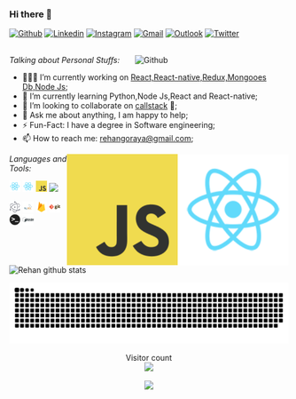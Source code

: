 ### Hi there 👋

[![Github](https://img.shields.io/badge/-Github-000?style=flat&logo=Github&logoColor=white)](https://github.com/Rehan-05/)
[![Linkedin](https://img.shields.io/badge/-LinkedIn-blue?style=flat&logo=Linkedin&logoColor=white)](https://www.linkedin.com/in/rehan-goraya-%E2%99%95-1b263617b/)
[![Instagram](https://img.shields.io/badge/-Instagram-c13584?style=flat&labelColor=c13584&logo=instagram&logoColor=white)](https://www.instagram.com/itzzz_rehan_/)
[![Gmail](https://img.shields.io/badge/-Gmail-c14438?style=flat&logo=Gmail&logoColor=white)](mailto:rehangoraya@gmail.com)
[![Outlook](https://img.shields.io/badge/-Outlook-0078D4?style=flat&logo=Microsoft-Outlook&logoColor=white)](mailto:rehangoraya05@gmail.com)
[![Twitter](https://img.shields.io/badge/-twitter-0078D4?style=flat&logo=twitter-Outlook&logoColor=white)](https://twitter.com/itzzz_Rehan)
<br />
<br />

  <img width="55%" align="right" alt="Github" src="https://raw.githubusercontent.com/onimur/.github/master/.resources/git-header.svg" />
  
  
*Talking about Personal Stuffs:*


- 👨🏽‍💻 I’m currently working on [React,React-native,Redux,Mongooes Db,Node Js](https://github.com/facebook/react-native);
- 🌱 I’m currently learning Python,Node Js,React and React-native; 
- 👯 I’m looking to collaborate on [callstack](https://github.com/callstack) 🤝;
- 💬 Ask me about anything, I am happy to help;
- ⚡ Fun-Fact: I have a degree in Software engineering;
- 📫 How to reach me: rehangoraya@gmail.com;



<img height="200" align="right" src="https://raw.githubusercontent.com/github/explore/80688e429a7d4ef2fca1e82350fe8e3517d3494d/topics/react-native/react-native.png">
<img height="200" align="right"  src="https://raw.githubusercontent.com/github/explore/59009b1589a883459c0ae19044e3e7e3ec0c4e0a/topics/javascript/javascript.png">

*Languages and Tools:*  

<code><img height="20" src="https://raw.githubusercontent.com/github/explore/80688e429a7d4ef2fca1e82350fe8e3517d3494d/topics/react-native/react-native.png"></code>
<code><img height="20" src="https://raw.githubusercontent.com/github/explore/80688e429a7d4ef2fca1e82350fe8e3517d3494d/topics/react/react.png"></code>
<code><img height="20" src="https://raw.githubusercontent.com/github/explore/59009b1589a883459c0ae19044e3e7e3ec0c4e0a/topics/javascript/javascript.png"></code>
<code><img height="20" src="https://avatars1.githubusercontent.com/ml/7?s=400&v=4"></code>


<code><img height="20" src="https://raw.githubusercontent.com/github/explore/80688e429a7d4ef2fca1e82350fe8e3517d3494d/topics/electron/electron.png"></code>
<code><img height="20" src="https://raw.githubusercontent.com/github/explore/80688e429a7d4ef2fca1e82350fe8e3517d3494d/topics/mysql/mysql.png"></code>
<code><img height="20" src="https://raw.githubusercontent.com/github/explore/80688e429a7d4ef2fca1e82350fe8e3517d3494d/topics/firebase/firebase.png"></code>
<code><img height="20" src="https://raw.githubusercontent.com/github/explore/80688e429a7d4ef2fca1e82350fe8e3517d3494d/topics/git/git.png"></code>
<code><img height="20" src="https://raw.githubusercontent.com/github/explore/80688e429a7d4ef2fca1e82350fe8e3517d3494d/topics/terminal/terminal.png"></code>
<code><img height="20" src="https://raw.githubusercontent.com/github/explore/80688e429a7d4ef2fca1e82350fe8e3517d3494d/topics/bash/bash.png"></code>

![Rehan github stats](https://github-readme-stats.vercel.app/api?username=Rehan-05&show_icons=true&hide_border=true)

![](https://github.com/Platane/snk/raw/output/github-contribution-grid-snake.svg)

<p align="center"> 
  Visitor count<br>
  <img src="https://profile-counter.glitch.me/Rehan-05/count.svg" />
</p>

<p align='center'>
    <img src="https://gidigi.com/cdn/love.gif">
</p>
